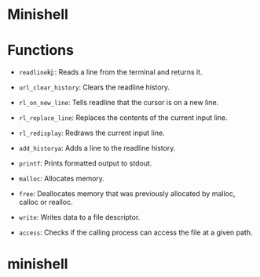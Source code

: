 # Minishell

# Functions

- `readline`kj:: Reads a line from the terminal and returns it.

- `url_clear_history`: Clears the readline history.

- `rl_on_new_line`: Tells readline that the cursor is on a new line.

- `rl_replace_line`: Replaces the contents of the current input line.

- `rl_redisplay`: Redraws the current input line.

- `add_historya`: Adds a line to the readline history.

- `printf`: Prints formatted output to stdout.

- `malloc`: Allocates memory.

- `free`: Deallocates memory that was previously allocated by malloc, calloc or realloc.

- `write`: Writes data to a file descriptor.

- `access`: Checks if the calling process can access the file at a given path.
# minishell
